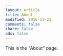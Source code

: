 ```yaml
---
layout: article
title: About
modified: 2016-11-21
comments: false
share: false
ads: false
---
```


This is the "About" page.
